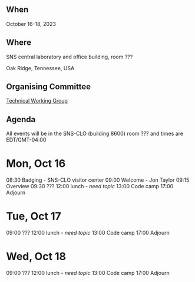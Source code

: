 When
----
October 16-18, 2023

Where
-----
SNS central laboratory and office building, room ???

Oak Ridge, Tennessee, USA

Organising Committee
--------------------
[Technical Working Group](https://github.com/mantidproject/governance/tree/main/technical-working-group)

Agenda
------
All events will be in the SNS-CLO (building 8600) room ??? and times are EDT/GMT-04:00

Mon, Oct 16
===========
08:30 Badging - SNS-CLO visitor center
09:00 Welcome - Jon Taylor
09:15 Overview
09:30 ???
12:00 lunch - *need topic*
13:00 Code camp
17:00 Adjourn

Tue, Oct 17
===========
09:00 ???
12:00 lunch - *need topic*
13:00 Code camp
17:00 Adjourn

Wed, Oct 18
===========
09:00 ???
12:00 lunch - *need topic*
13:00 Code camp
17:00 Adjourn
